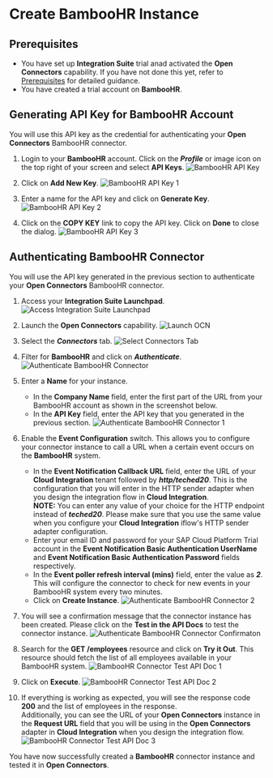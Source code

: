 # Create BambooHR Instance

## Prerequisites 

- You have set up **Integration Suite** trial anad activated the **Open Connectors** capability. If you have not done this yet, refer to [Prerequisites](/exercises/Prerequisites/Prerequisites_for_DEV165.md) for detailed guidance.
- You have created a trial account on **BambooHR**. 

## Generating API Key for BambooHR Account
You will use this API key as the credential for authenticating your **Open Connectors** BambooHR connector.

1. Login to your **BambooHR** account. Click on the ***Profile*** or image icon on the top right of your screen and select **API Keys**. 
![BambooHR API Key](/exercises/Images/OCN/bamboohr-apikey.png)

2. Click on **Add New Key**. 
![BambooHR API Key 1](/exercises/Images/OCN/bamboohr-add-apikey-1.png)

3. Enter a name for the API key and click on **Generate Key**.
![BambooHR API Key 2](/exercises/Images/OCN/bamboohr-add-apikey-2.png)

4. Click on the **COPY KEY** link to copy the API key. Click on **Done** to close the dialog. 
![BambooHR API Key 3](/exercises/Images/OCN/bamboohr-add-apikey-3.png)

## Authenticating BambooHR Connector
You will use the API key generated in the previous section to authenticate your **Open Connectors** BambooHR connector. 

1. Access your **Integration Suite Launchpad**.
![Access Integration Suite Launchpad](/exercises/Images/Launchpad/cockpit-access-launchpad.png)

2. Launch the **Open Connectors** capability.
![Launch OCN](/exercises/Images/Launchpad/launchpad-select-ocn.png)

3. Select the ***Connectors*** tab.
![Select Connectors Tab](/exercises/Images/OCN/ocn-select-connectors.png)

4. Filter for **BambooHR** and click on ***Authenticate***.
![Authenticate BambooHR Connector](/exercises/Images/OCN/ocn-authenticate-bamboohr.png)

5. Enter a **Name** for your instance. 
    - In the **Company Name** field, enter the first part of the URL from your BambooHR account as shown in the screenshot below. 
    - In the **API Key** field, enter the API key that you generated in the previous section. 
![Authenticate BambooHR Connector 1](/exercises/Images/OCN/ocn-bamboohr-config-connection-1.png)

6. Enable the **Event Configuration** switch. This allows you to configure your connector instance to call a URL when a certain event occurs on the **BambooHR** system. 
    - In the **Event Notification Callback URL** field, enter the URL of your **Cloud Integration** tenant followed by ***http/teched20***. This is the configuration that you will enter in the HTTP sender adapter when you design the integration flow in **Cloud Integration**. 
    <br>**NOTE:** You can enter any value of your choice for the HTTP endpoint instead of ***teched20***. Please make sure that you use the same value when you configure your **Cloud Integration** iflow's HTTP sender adapter configuration. 
    - Enter your email ID and password for your SAP Cloud Platform Trial account in the **Event Notification Basic Authentication UserName** and **Event Notification Basic Authentication Password** fields respectively.
    - In the **Event poller refresh interval (mins)** field, enter the value as ***2***. This will configure the connector to check for new events in your BambooHR system every two minutes. 
    - Click on **Create Instance**. 
![Authenticate BambooHR Connector 2](/exercises/Images/OCN/ocn-bamboohr-config-connection-2.png)

7. You will see a confirmation message that the connector instance has been created. Please click on the **Test in the API Docs** to test the connector instance.
![Authenticate BambooHR Connector Confirmaton](/exercises/Images/OCN/ocn-authenticate-bamboohr-confirmation.png)

8. Search for the **GET /employees** resource and click on **Try it Out**. This resource should fetch the list of all employees available in your BambooHR system. 
![BambooHR Connector Test API Doc 1](/exercises/Images/OCN/ocn-bamboohr-testapidoc-1.png)

9.  Click on **Execute**. 
![BambooHR Connector Test API Doc 2](/exercises/Images/OCN/ocn-bamboohr-testapidoc-2.png)

10. If everything is working as expected, you will see the response code **200** and the list of employees in the response. 
    <br>Additionally, you can see the URL of your **Open Connectors** instance in the **Request URL** field that you will be using in the **Open Connectors** adapter in **Cloud Integration** when you design the integration flow. 
![BambooHR Connector Test API Doc 3](/exercises/Images/OCN/ocn-bamboohr-testapidoc-3.png)

You have now successfully created a **BambooHR** connector instance and tested it in **Open Connectors**. 



  
